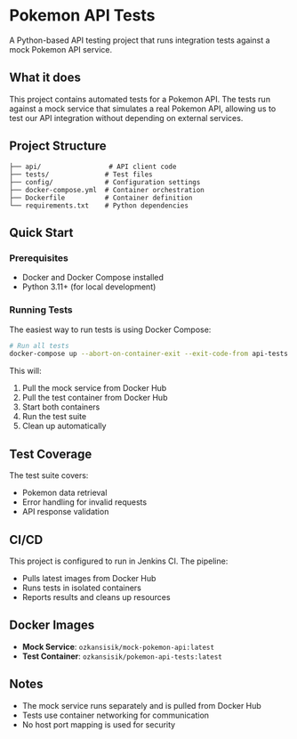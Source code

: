 # Pokemon API Tests

A Python-based API testing project that runs integration tests against a mock Pokemon API service.

## What it does

This project contains automated tests for a Pokemon API. The tests run against a mock service that simulates a real Pokemon API, allowing us to test our API integration without depending on external services.

## Project Structure

```
├── api/                 # API client code
├── tests/              # Test files
├── config/             # Configuration settings
├── docker-compose.yml  # Container orchestration
├── Dockerfile          # Container definition
└── requirements.txt    # Python dependencies
```

## Quick Start

### Prerequisites
- Docker and Docker Compose installed
- Python 3.11+ (for local development)

### Running Tests

The easiest way to run tests is using Docker Compose:

```bash
# Run all tests
docker-compose up --abort-on-container-exit --exit-code-from api-tests
```

This will:
1. Pull the mock service from Docker Hub
2. Pull the test container from Docker Hub  
3. Start both containers
4. Run the test suite
5. Clean up automatically


## Test Coverage

The test suite covers:
- Pokemon data retrieval
- Error handling for invalid requests
- API response validation

## CI/CD

This project is configured to run in Jenkins CI. The pipeline:
- Pulls latest images from Docker Hub
- Runs tests in isolated containers
- Reports results and cleans up resources

## Docker Images

- **Mock Service**: `ozkansisik/mock-pokemon-api:latest`
- **Test Container**: `ozkansisik/pokemon-api-tests:latest`


## Notes

- The mock service runs separately and is pulled from Docker Hub
- Tests use container networking for communication
- No host port mapping is used for security
